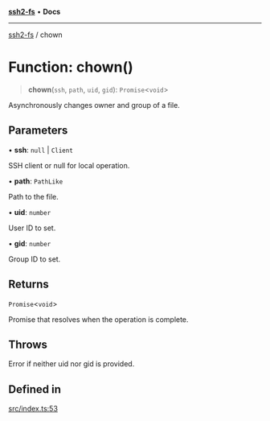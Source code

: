 [**ssh2-fs**](../README.md) • **Docs**

---

[ssh2-fs](../README.md) / chown

# Function: chown()

> **chown**(`ssh`, `path`, `uid`, `gid`): `Promise`\<`void`\>

Asynchronously changes owner and group of a file.

## Parameters

• **ssh**: `null` \| `Client`

SSH client or null for local operation.

• **path**: `PathLike`

Path to the file.

• **uid**: `number`

User ID to set.

• **gid**: `number`

Group ID to set.

## Returns

`Promise`\<`void`\>

Promise that resolves when the operation is complete.

## Throws

Error if neither uid nor gid is provided.

## Defined in

[src/index.ts:53](https://github.com/adaltas/node-ssh2-fs/blob/d3bd0a05ed430bf829c995be339898786e60a46c/src/index.ts#L53)

